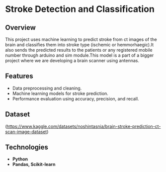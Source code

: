 # Stroke Detection and Classification

## Overview
This project uses machine learning to predict stroke from ct images of the brain and classifies them into stroke type (ischemic or hemmorhaegic).It also sends the predicted results to the patients or any registered mobile number through arduino and sim module.This model is a part of a bigger project where we are developing a brain scanner using antennas.

## Features
- Data preprocessing and cleaning.
- Machine learning models for stroke prediction.
- Performance evaluation using accuracy, precision, and recall.

## Dataset
(https://www.kaggle.com/datasets/noshintasnia/brain-stroke-prediction-ct-scan-image-dataset)


## Technologies
- **Python**
- **Pandas, Scikit-learn**


